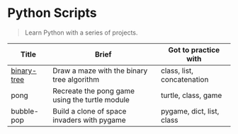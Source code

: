 # Python Scripts

> Learn Python with a series of projects.

| Title                                                   | Brief                                          | Got to practice with       |
| ------------------------------------------------------- | ---------------------------------------------- | -------------------------- |
| [binary-tree](https://repl.it/@borntofrappe/binarytree) | Draw a maze with the binary tree algorithm     | class, list, concatenation |
| pong                                                    | Recreate the pong game using the turtle module | turtle, class, game        |
| bubble-pop                                              | Build a clone of space invaders with pygame    | pygame, dict, list, class  |
